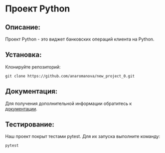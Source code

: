 # Проект Python

## Описание:

Проект Python - это виджет банковских операций клиента на Python.

## Установка:

Клонируйте репозиторий:
```
git clone https://github.com/anaromanova/new_project_0.git
```

## Документация:

Для получения дополнительной информации обратитесь к [документации](docs/README.md).

## Тестирование:

Наш проект покрыт тестами pytest. Для их запуска выполните команду:
```
pytest
```